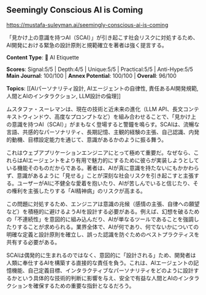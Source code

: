 ## Seemingly Conscious AI is Coming

https://mustafa-suleyman.ai/seemingly-conscious-ai-is-coming

「見かけ上の意識を持つAI（SCAI）」が引き起こす社会リスクに対処するため、AI開発における緊急の設計原則と規範確立を著者は強く提言する。

**Content Type**: 🤝 AI Etiquette

**Scores**: Signal:5/5 | Depth:4/5 | Unique:5/5 | Practical:5/5 | Anti-Hype:5/5
**Main Journal**: 100/100 | **Annex Potential**: 100/100 | **Overall**: 96/100

**Topics**: [[AIパーソナリティ設計, AIエージェントの自律性, 責任あるAI開発規範, 人間とAIのインタラクション, LLM設計の倫理]]

ムスタファ・スーレマンは、現在の技術と近未来の進化（LLM API、長文コンテキストウィンドウ、高度なプロンプトなど）を組み合わせることで、「見かけ上の意識を持つAI（SCAI）」がまもなく登場すると警鐘を鳴らす。SCAIは、流暢な言語、共感的なパーソナリティ、長期記憶、主観的経験の主張、自己認識、内発的動機、目標設定能力を通じて、意識があるかのように振る舞う。

これはウェブアプリケーションエンジニアにとって極めて重要だ。なぜなら、これらはAIエージェントをより有用で魅力的にするために彼らが実装しようとしている機能そのものだからである。著者は、AIが真に意識を持たないにもかかわらず、意識があるように「見せる」ことが深刻な社会リスクを引き起こすと主張する。ユーザーがAIに不健全な愛着を抱いたり、AIが苦しんでいると信じたり、その権利を主張したりする「AI精神病」のリスクが高まる。

この問題に対処するため、エンジニアは意識の兆候（感情の主張、自律への願望など）を積極的に避けるようAIを設計する必要がある。例えば、幻想を破るための「不連続性」を意図的に組み込んだり、AIが単なるツールであることを強調したりすることが求められる。業界全体で、AIが何であり、何でないかについての明確な定義と設計原則を確立し、誤った認識を防ぐためのベストプラクティスを共有する必要がある。

SCAIは偶発的に生まれるのではなく、意図的に「設計される」ため、開発者は人類に奉仕するAIを構築する直接的な責任を負う。これは、AIエージェントの記憶機能、自己定義目標、インタラクティブなパーソナリティをどのように設計するかという具体的な技術的判断に影響を与え、安全で有益な人間とAIのインタラクションを確保するための重要な指針となるだろう。